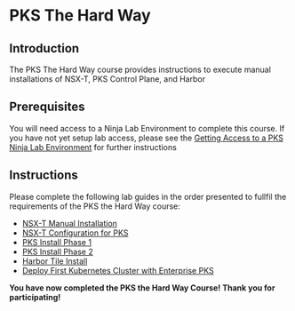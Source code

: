 # PKS The Hard Way

## Introduction

The PKS The Hard Way course provides instructions to execute manual installations of NSX-T, PKS Control Plane, and Harbor

## Prerequisites

You will need access to a Ninja Lab Environment to complete this course. If you have not yet setup lab access, please see the [Getting Access to a PKS Ninja Lab Environment](../GetLabAccess-LA8528/readme.md) for further instructions


## Instructions

Please complete the following lab guides in the order presented to fullfil the requirements of the PKS the Hard Way course:

- [NSX-T Manual Installation](https://github.com/CNA-Tech/PKS-Ninja/tree/Pks1.6/LabGuides/NsxtManualInstall-IN1497)
- [NSX-T Configuration for PKS](https://github.com/CNA-Tech/PKS-Ninja/tree/Pks1.6/LabGuides/NsxtConfigForPks-NC5947) 
- [PKS Install Phase 1](https://github.com/CNA-Tech/PKS-Ninja/tree/Pks1.6/LabGuides/PksInstallPhase1-IN3138)
- [PKS Install Phase 2](https://github.com/CNA-Tech/PKS-Ninja/tree/Pks1.6/LabGuides/PksInstallPhase2-IN1916)
- [Harbor Tile Install](https://github.com/CNA-Tech/PKS-Ninja/tree/Pks1.6/LabGuides/HarborTileInstall-HI3943)
- [Deploy First Kubernetes Cluster with Enterprise PKS](https://github.com/CNA-Tech/PKS-Ninja/tree/Pks1.6/LabGuides/DeployFirstCluster-DC1610)

**You have now completed the PKS the Hard Way Course! Thank you for participating!**
